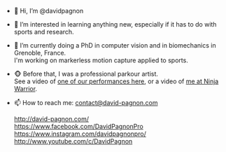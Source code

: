 - 👋 Hi, I’m @davidpagnon

- 👀 I’m interested in learning anything new, especially if it has to do with sports and research.

- 🌱 I’m currently doing a PhD in computer vision and in biomechanics in Grenoble, France. \
  I'm working on markerless motion capture applied to sports.

- :monkey_face: Before that, I was a professional parkour artist.\
  See a video of [one of our performances here](https://www.youtube.com/watch?v=xUVjlUrHqXk), or a video of [me at Ninja Warrior](https://www.youtube.com/watch?v=lm3TyZ8L9S0).
 
- 📫 How to reach me: contact@david-pagnon.com


  http://david-pagnon.com/ \
  https://www.facebook.com/DavidPagnonPro \
  https://www.instagram.com/davidpagnonpro/ \
  http://www.youtube.com/c/DavidPagnon 

<!---
davidpagnon/davidpagnon is a ✨ special ✨ repository because its `README.md` (this file) appears on your GitHub profile.
You can click the Preview link to take a look at your changes.
--->
